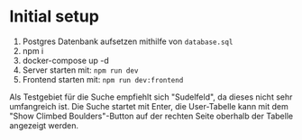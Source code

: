 # Initial setup

1. Postgres Datenbank aufsetzen mithilfe von `database.sql`
2. npm i
3. docker-compose up -d
4. Server starten mit: `npm run dev`
5. Frontend starten mit: `npm run dev:frontend`

Als Testgebiet für die Suche empfiehlt sich "Sudelfeld", da dieses nicht sehr umfangreich ist.
Die Suche startet mit Enter, die User-Tabelle kann mit dem  "Show Climbed Boulders"-Button auf der rechten Seite oberhalb der Tabelle angezeigt werden.
